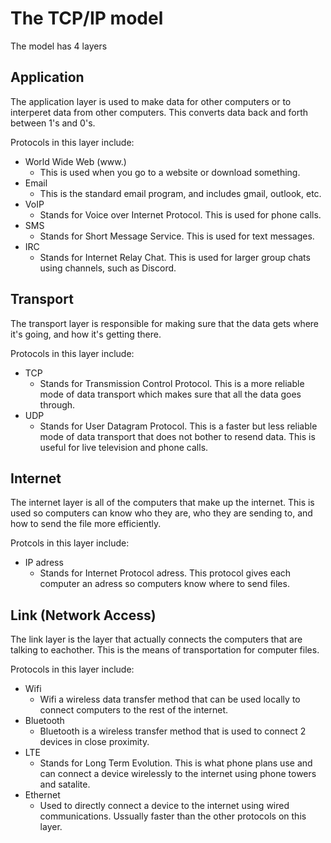# The TCP/IP model

The model has 4 layers

## Application

The application layer is used to make data for other computers or to interperet data from other computers. This converts data back and forth between 1's and 0's.
 
Protocols in this layer include:

- World Wide Web (www.)
	- This is used when you go to a website or download something.
- Email
	- This is the standard email program, and includes gmail, outlook, etc.
- VoIP
	- Stands for Voice over Internet Protocol. This is used for phone calls.
- SMS
	- Stands for Short Message Service. This is used for text messages.
- IRC
	- Stands for Internet Relay Chat. This is used for larger group chats using channels, such as Discord.

## Transport

The transport layer is responsible for making sure that the data gets where it's going, and how it's getting there.

Protocols in this layer include:

- TCP
	- Stands for Transmission Control Protocol. This is a more reliable mode of data transport which makes sure that all the data goes through.
- UDP
	- Stands for User Datagram Protocol. This is a faster but less reliable mode of data transport that does not bother to resend data. This is useful for live television and phone calls.

## Internet

The internet layer is all of the computers that make up the internet. This is used so computers can know who they are, who they are sending to, and how to send the file more efficiently.

Protcols in this layer include:

- IP adress
	- Stands for Internet Protocol adress. This protocol gives each computer an adress so computers know where to send files.

## Link (Network Access)

The link layer is the layer that actually connects the computers that are talking to eachother. This is the means of transportation for computer files.

Protocols in this layer include:

- Wifi
	- Wifi a wireless data transfer method that can be used locally to connect computers to the rest of the internet.
- Bluetooth
	- Bluetooth is a wireless transfer method that is used to connect 2 devices in close proximity.
- LTE
	- Stands for Long Term Evolution. This is what phone plans use and can connect a device wirelessly to the internet using phone towers and satalite.
- Ethernet
	- Used to directly connect a device to the internet using wired communications. Ussually faster than the other protocols on this layer.
